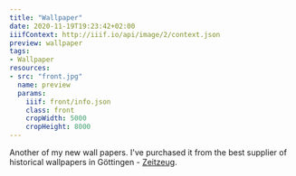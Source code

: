```yaml
---
title: "Wallpaper"
date: 2020-11-19T19:23:42+02:00
iiifContext: http://iiif.io/api/image/2/context.json
preview: wallpaper
tags:
- Wallpaper
resources:
- src: "front.jpg"
  name: preview
  params:
    iiif: front/info.json
    class: front
    cropWidth: 5000
    cropHeight: 8000
---
```

Another of my new wall papers.
I've purchased it from the best supplier of historical wallpapers in Göttingen - [Zeitzeug](http://zeitzeug.de/).
